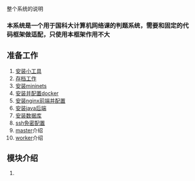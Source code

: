整个系统的说明
### 本系统是一个用于国科大计算机网络课的判题系统，需要和固定的代码框架做适配，只使用本框架作用不大

## 准备工作
1. [安装小工具](./Readme/other.md)
2. [存档工作](./Readme/archive.md)
3. [安装mininets](./Readme/mininet.md)
4. [安装并配置docker](./Readme/docker.md)
5. [安装nginx前端并配置](./Readme/nginx.md)
6. [安装java后端](./Readme/springBoot.md)
7. [安装数据库](./Readme/database.md)
8. [ssh免密配置](./Readme/ssh.md)
9. [master](./Readme/master.md)介绍
10. [worker](./Readme/worker.md)介绍


## 模块介绍
1. 
